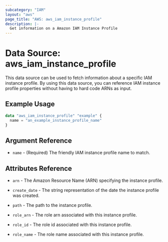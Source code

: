 ```yaml
---
subcategory: "IAM"
layout: "aws"
page_title: "AWS: aws_iam_instance_profile"
description: |-
  Get information on a Amazon IAM Instance Profile
---
```


# Data Source: aws_iam_instance_profile

This data source can be used to fetch information about a specific
IAM instance profile. By using this data source, you can reference IAM
instance profile properties without having to hard code ARNs as input.

## Example Usage

```terraform
data "aws_iam_instance_profile" "example" {
  name = "an_example_instance_profile_name"
}
```

## Argument Reference

* `name` - (Required) The friendly IAM instance profile name to match.

## Attributes Reference

* `arn` - The Amazon Resource Name (ARN) specifying the instance profile.

* `create_date` - The string representation of the date the instance profile
   was created.

* `path` - The path to the instance profile.

* `role_arn` - The role arn associated with this instance profile.

* `role_id` - The role id associated with this instance profile.

* `role_name` - The role name associated with this instance profile.
